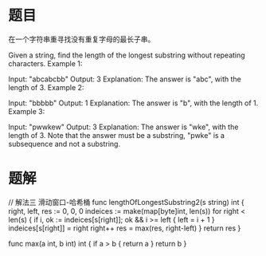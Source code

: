 # 题目
在一个字符串重寻找没有重复字母的最长子串。

Given a string, find the length of the longest substring without repeating characters.
Example 1:


Input: "abcabcbb"
Output: 3
Explanation: The answer is "abc", with the length of 3.
Example 2:


Input: "bbbbb"
Output: 1
Explanation: The answer is "b", with the length of 1.
Example 3:


Input: "pwwkew"
Output: 3
Explanation: The answer is "wke", with the length of 3.
Note that the answer must be a substring, "pwke" is a subsequence and not a substring.

#  题解
// 解法三 滑动窗口-哈希桶
func lengthOfLongestSubstring2(s string) int {
    right, left, res := 0, 0, 0
    indeices := make(map[byte]int, len(s))
    for right < len(s) {
        if i, ok := indeices[s[right]]; ok && i >= left {
            left = i + 1
        }
        indeices[s[right]] = right
        right++
        res = max(res, right-left)
    }
    return res
}

func max(a int, b int) int {
    if a > b {
        return a
    }
    return b
}